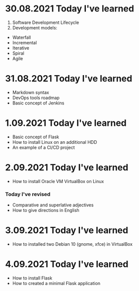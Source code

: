 # 30.08.2021 Today I've learned
1. Software Development Lifecycle
2. Development models:
  * Waterfall
  * Incremental
  * Iterative
  * Spiral
  * Agile 

# 31.08.2021 Today I've learned
* Markdown syntax
* DevOps tools roadmap
* Basic concept of Jenkins
 
# 1.09.2021 Today I've learned
* Basic concept of Flask
* How to install Linux on an additional HDD
* An example of a CI/CD project

# 2.09.2021 Today I've learned
* How to install Oracle VM VirtualBox on Linux
### Today I've revised
* Comparative and superlative adjectives 
* How to give directions in English

# 3.09.2021 Today I've learned
* How to installed two Debian 10 (gnome, xfce) in VirtualBox 

# 4.09.2021 Today I've learned
* How to install Flask
* How to created a minimal Flask application  
